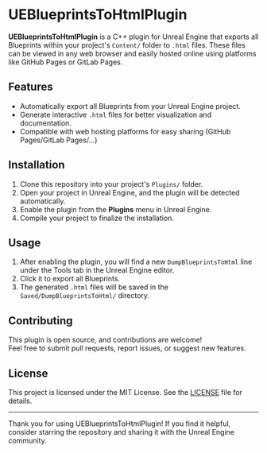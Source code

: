 # UEBlueprintsToHtmlPlugin

**UEBlueprintsToHtmlPlugin** is a C++ plugin for Unreal Engine that exports all Blueprints within your project's `Content/` folder to `.html` files. These files can be viewed in any web browser and easily hosted online using platforms like GitHub Pages or GitLab Pages.

## Features

- Automatically export all Blueprints from your Unreal Engine project.
- Generate interactive `.html` files for better visualization and documentation.
- Compatible with web hosting platforms for easy sharing (GitHub Pages/GitLab Pages/...)

## Installation

1. Clone this repository into your project's `Plugins/` folder.
2. Open your project in Unreal Engine, and the plugin will be detected automatically.
3. Enable the plugin from the **Plugins** menu in Unreal Engine.
4. Compile your project to finalize the installation.

## Usage

1. After enabling the plugin, you will find a new `DumpBlueprintsToHtml` line under the Tools tab in the Unreal Engine editor.
2. Click it to export all Blueprints.
3. The generated `.html` files will be saved in the `Saved/DumpBlueprintsToHtml/` directory.

## Contributing

This plugin is open source, and contributions are welcome!  
Feel free to submit pull requests, report issues, or suggest new features.  

## License

This project is licensed under the MIT License. See the [LICENSE](LICENSE) file for details.

---

Thank you for using UEBlueprintsToHtmlPlugin! If you find it helpful, consider starring the repository and sharing it with the Unreal Engine community.
